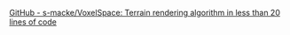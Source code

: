 [GitHub - s-macke/VoxelSpace: Terrain rendering algorithm in less than 20 lines of code](https://github.com/s-macke/VoxelSpace)